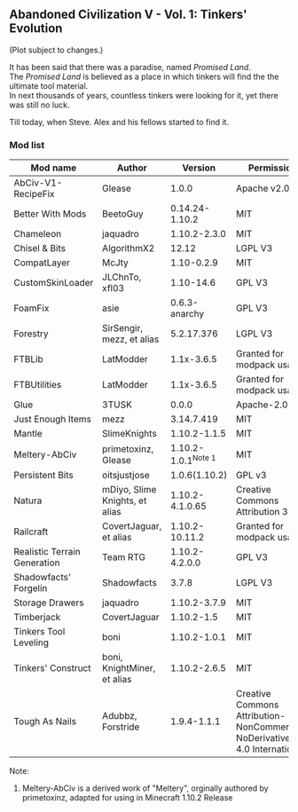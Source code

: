 ## Abandoned Civilization V - Vol. 1: Tinkers' Evolution

(Plot subject to changes.)

It has been said that there was a paradise, named _Promised Land_.  
The _Promised Land_ is believed as a place in which tinkers will find the the ultimate tool material.  
In next thousands of years, countless tinkers were looking for it, yet there was still no luck.  

Till today, when Steve. Alex and his fellows started to find it.

### Mod list
|Mod name|Author|Version|Permission|
|------|------|------|------|
|AbCiv-V1-RecipeFix|Glease|1.0.0|Apache v2.0|
|Better With Mods|BeetoGuy|0.14.24-1.10.2|MIT|
|Chameleon|jaquadro|1.10.2-2.3.0|MIT|
|Chisel & Bits|AlgorithmX2|12.12|LGPL V3|
|CompatLayer|McJty|1.10-0.2.9|MIT|
|CustomSkinLoader|JLChnTo, xfl03|1.10-14.6|GPL V3|
|FoamFix|asie|0.6.3-anarchy|GPL V3|
|Forestry|SirSengir, mezz, et alias|5.2.17.376|LGPL V3|
|FTBLib|LatModder|1.1x-3.6.5|Granted for modpack usage|
|FTBUtilities|LatModder|1.1x-3.6.5|Granted for modpack usage|
|Glue|3TUSK|0.0.0|Apache-2.0|
|Just Enough Items|mezz|3.14.7.419|MIT|
|Mantle|SlimeKnights|1.10.2-1.1.5|MIT|
|Meltery-AbCiv|primetoxinz, Glease|1.10.2-1.0.1<sup>Note 1</sup>|MIT|
|Persistent Bits|oitsjustjose|1.0.6(1.10.2)|GPL v3|
|Natura|mDiyo, Slime Knights, et alias|1.10.2-4.1.0.65|Creative Commons Attribution 3.0|
|Railcraft|CovertJaguar, et alias|1.10.2-10.11.2|Granted for modpack usage|
|Realistic Terrain Generation|Team RTG|1.10.2-4.2.0.0|GPL V3|
|Shadowfacts' Forgelin|Shadowfacts|3.7.8|LGPL V3|
|Storage Drawers|jaquadro|1.10.2-3.7.9|MIT|
|Timberjack|CovertJaguar|1.10.2-1.5|MIT|
|Tinkers Tool Leveling|boni|1.10.2-1.0.1|MIT|
|Tinkers' Construct|boni, KnightMiner, et alias|1.10.2-2.6.5|MIT|
|Tough As Nails|Adubbz, Forstride|1.9.4-1.1.1|Creative Commons Attribution-NonCommercial-NoDerivatives 4.0 International|

Note:
 1. Meltery-AbCiv is a derived work of "Meltery", orginally authored by primetoxinz, adapted for using in Minecraft 1.10.2 Release

